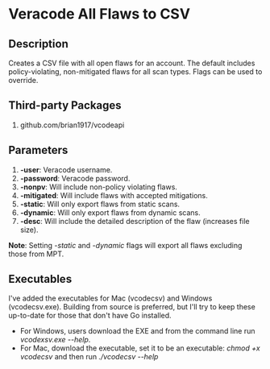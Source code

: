 # Veracode All Flaws to CSV

## Description
Creates a CSV file with all open flaws for an account. The default includes policy-violating, non-mitigated flaws for all scan types. Flags can be used to override.

## Third-party Packages
1. github.com/brian1917/vcodeapi

## Parameters
1.  **-user**: Veracode username.
2.  **-password**: Veracode password.
3. **-nonpv**: Will include non-policy violating flaws.
4. **-mitigated**: Will include flaws with accepted mitigations.
5. **-static**: Will only export flaws from static scans.
6. **-dynamic**: Will only export flaws from dynamic scans.
7. **-desc**: Will include the detailed description of the flaw (increases file size).

**Note**: Setting _-static_ and _-dynamic_ flags will export all flaws excluding those from MPT.

## Executables
I've added the executables for Mac (vcodecsv) and Windows (vcodecsv.exe). Building from source is preferred, but I'll try to keep these up-to-date for those that don't have Go installed.
* For Windows, users download the EXE and from the command line run *_vcodexsv.exe --help_*.
* For Mac, download the executable, set it to be an executable: *_chmod +x vcodecsv_* and then run *_./vcodecsv --help_*